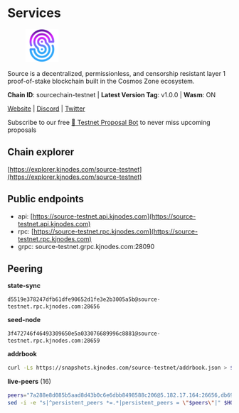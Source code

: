 # Services

<figure><img src="https://raw.githubusercontent.com/kj89/cosmos-images/main/logos/source.png" alt=""><figcaption></figcaption></figure>

Source is a decentralized, permissionless, and censorship resistant layer 1 proof-of-stake blockchain built in the Cosmos Zone ecosystem.

**Chain ID**: sourcechain-testnet | **Latest Version Tag**: v1.0.0 | **Wasm**: ON

[Website](https://www.sourceprotocol.io) | [Discord](https://discord.io/SourceProtocol) | [Twitter](https://www.twitter.com/sourceprotocol_)



Subscribe to our free [🤖 Testnet Proposal Bot](https://t.me/kjnodes_testnet_proposal_bot) to never miss upcoming proposals


## Chain explorer
[https://explorer.kjnodes.com/source-testnet](https://explorer.kjnodes.com/source-testnet)

## Public endpoints

* api: [https://source-testnet.api.kjnodes.com](https://source-testnet.api.kjnodes.com)
* rpc: [https://source-testnet.rpc.kjnodes.com](https://source-testnet.rpc.kjnodes.com)
* grpc: source-testnet.grpc.kjnodes.com:28090

## Peering

**state-sync**

```text
d5519e378247dfb61dfe90652d1fe3e2b3005a5b@source-testnet.rpc.kjnodes.com:28656
```

**seed-node**

```text
3f472746f46493309650e5a033076689996c8881@source-testnet.rpc.kjnodes.com:28659
```

**addrbook**
```bash
curl -Ls https://snapshots.kjnodes.com/source-testnet/addrbook.json > $HOME/.source/config/addrbook.json
```

**live-peers** (16)
```bash
peers="7a288e8d085b5aad8d43b0c6e6dbb8498588c206@5.182.17.164:26656,db69700d8b0c277183ab1ec34d79a083c2578d32@65.21.145.209:26656,49b025c08193c8846956423ac80504b0bab2b777@185.182.187.239:26656,2c4a32763185e357c4a5e68a465bdc5375c7f413@136.243.88.91:3140,d5519e378247dfb61dfe90652d1fe3e2b3005a5b@65.109.68.190:28656,80d48a1823db3c71f5e5babe89271156af6ceb89@194.163.156.184:26656,a9e8376ba9309bdcf5d6ed00e8960d70a03bb3f2@213.202.218.28:26656,6e27beffb983b311331f40cf65dfc77afa2fa199@185.250.37.181:26656,fabc85731f628d8dd1cb20c865c36832ea624772@65.108.88.28:26656,cb09ec2e5dc91beaa3d05c79a0a8d6c30fffcc59@65.108.78.101:26656,6d9cac37dfa58b8a13d59c85a8623f87138dd5ce@109.123.254.46:26656,e2d9b74c65a383a34f9156adb47583e67f996a66@65.109.90.171:28656,a03f76044c11ae4e6395413745f78ef2a39d5c07@165.232.42.205:26656,05dbcd1bb0563107c5eeb98a8da9d6cd9197bfcd@65.21.129.95:21756,cac254555deea35a70c821abd7f3e7db47a46d55@65.109.92.241:20056,5fb7f75e3a97fa0f936020b62daf1e67281f7f16@65.109.92.240:20056"
sed -i -e "s|^persistent_peers *=.*|persistent_peers = \"$peers\"|" $HOME/.source/config/config.toml
```
